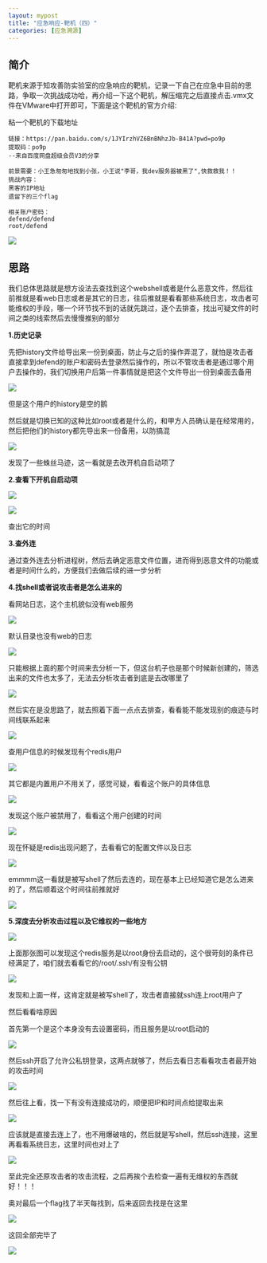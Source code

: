 ```yaml
---
layout: mypost
title: "应急响应-靶机（四）"
categories: [应急溯源]
---
```


## 简介

靶机来源于知攻善防实验室的应急响应的靶机，记录一下自己在应急中目前的思路，争取一次挑战成功哈，再介绍一下这个靶机，解压缩完之后直接点击.vmx文件在VMware中打开即可，下面是这个靶机的官方介绍:

粘一个靶机的下载地址

```
链接：https://pan.baidu.com/s/1JYIrzhVZ6BnBNhzJb-B41A?pwd=po9p 
提取码：po9p 
--来自百度网盘超级会员V3的分享
```

```
前景需要：小王急匆匆地找到小张，小王说"李哥，我dev服务器被黑了",快救救我！！
挑战内容：
黑客的IP地址
遗留下的三个flag

相关账户密码：
defend/defend
root/defend
```

![](image-130-1024x606.png)

## 思路

我们总体思路就是想方设法去查找到这个webshell或者是什么恶意文件，然后往前推就是看web日志或者是其它的日志，往后推就是看看那些系统日志，攻击者可能维权的手段，哪一个环节找不到的话就先跳过，逐个去排查，找出可疑文件的时间之类的线索然后去慢慢推别的部分

**1.历史记录**

先把history文件给导出来一份到桌面，防止与之后的操作弄混了，就怕是攻击者直接拿到defend的账户和密码去登录然后操作的，所以不管攻击者是通过哪个用户去操作的，我们切换用户后第一件事情就是把这个文件导出一份到桌面去备用

![](image-131-1024x64.png)

但是这个用户的history是空的鹅

然后就是切换已知的这种比如root或者是什么的，和甲方人员确认是在经常用的，然后把他们的history都先导出来一份备用，以防搞混

![](image-132-1024x210.png)

发现了一些蛛丝马迹，这一看就是去改开机自启动项了

**2.查看下开机自启动项**

![](image-133-1024x381.png)

![](image-136-1024x304.png)

查出它的时间

**3.查外连**

通过查外连去分析进程树，然后去确定恶意文件位置，进而得到恶意文件的功能或者是时间什么的，方便我们去做后续的进一步分析

**4.找shell或者说攻击者是怎么进来的**

看网站日志，这个主机貌似没有web服务

![](image-134-1024x451.png)

默认目录也没有web的日志

![](image-135-1024x237.png)

只能根据上面的那个时间来去分析一下，但这台机子也是那个时候新创建的，筛选出来的文件也太多了，无法去分析攻击者到底是去改哪里了

![](image-137-1024x606.png)

然后实在是没思路了，就去照着下面一点点去排查，看看能不能发现别的痕迹与时间线联系起来

![](image-139.png)

查用户信息的时候发现有个redis用户

![](image-140-1024x606.png)

其它都是内置用户不用关了，感觉可疑，看看这个账户的具体信息

![](image-141-1024x606.png)

发现这个账户被禁用了，看看这个用户创建的时间

![](image-142-1024x192.png)

现在怀疑是redis出现问题了，去看看它的配置文件以及日志

![](image-143-1024x604.png)

emmmm这一看就是被写shell了然后去连的，现在基本上已经知道它是怎么进来的了，然后顺着这个时间往前推就好

![](image-144-1024x255.png)

**5.深度去分析攻击过程以及它维权的一些地方**

![](image-147-1024x56.png)

上面那张图可以发现这个redis服务是以root身份去启动的，这个很苛刻的条件已经满足了，咱们就去看看它的/root/.ssh/有没有公钥

![](image-145-1024x423.png)

发现和上面一样，这肯定就是被写shell了，攻击者直接就ssh连上root用户了

然后看看啥原因

首先第一个是这个本身没有去设置密码，而且服务是以root启动的

![](image-146-1024x606.png)

然后ssh开启了允许公私钥登录，这两点就够了，然后去看日志看看攻击者最开始的攻击时间

![](image-148-1024x578.png)

然后往上看，找一下有没有连接成功的，顺便把IP和时间点给提取出来

![](image-149-1024x567.png)

应该就是直接去连上了，也不用爆破啥的，然后就是写shell，然后ssh连接，这里再看看系统日志，这里时间也对上了

![](image-151-1024x61.png)

至此完全还原攻击者的攻击流程，之后再挨个去检查一遍有无维权的东西就好！！！

奥对最后一个flag找了半天每找到，后来返回去找是在这里

![](image-150-1024x606.png)

这回全部完毕了

![](image-152-1024x606.png)
